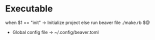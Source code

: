 # Executable

when $1 == "init"
	-> Initialize project
else
	run beaver file ./make.rb $@

- Global config file -> ~/.config/beaver.toml

